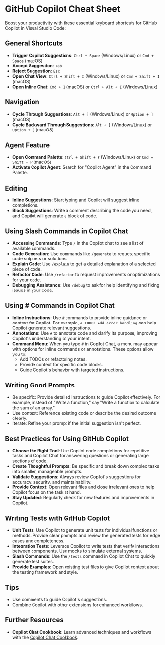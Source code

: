 # GitHub Copilot Cheat Sheet

Boost your productivity with these essential keyboard shortcuts for GitHub Copilot in Visual Studio Code:

## General Shortcuts

- **Trigger Copilot Suggestions**: `Ctrl + Space` (Windows/Linux) or `Cmd + Space` (macOS)
- **Accept Suggestion**: `Tab`
- **Reject Suggestion**: `Esc`
- **Open Chat View**: `Ctrl + Shift + I` (Windows/Linux) or `Cmd + Shift + I` (macOS)
- **Open Inline Chat**: `Cmd + I` (macOS) or `Ctrl + Alt + I` (Windows/Linux)

## Navigation

- **Cycle Through Suggestions**: `Alt + ]` (Windows/Linux) or `Option + ]` (macOS)
- **Cycle Backward Through Suggestions**: `Alt + [` (Windows/Linux) or `Option + [` (macOS)

## Agent Feature

- **Open Command Palette**: `Ctrl + Shift + P` (Windows/Linux) or `Cmd + Shift + P` (macOS)
- **Activate Copilot Agent**: Search for "Copilot Agent" in the Command Palette.

## Editing

- **Inline Suggestions**: Start typing and Copilot will suggest inline completions.
- **Block Suggestions**: Write a comment describing the code you need, and Copilot will generate a block of code.

## Using Slash Commands in Copilot Chat

- **Accessing Commands**: Type `/` in the Copilot chat to see a list of available commands.
- **Code Generation**: Use commands like `/generate` to request specific code snippets or solutions.
- **Explain Code**: Use `/explain` to get a detailed explanation of a selected piece of code.
- **Refactor Code**: Use `/refactor` to request improvements or optimizations for your code.
- **Debugging Assistance**: Use `/debug` to ask for help identifying and fixing issues in your code.

## Using # Commands in Copilot Chat

- **Inline Instructions**: Use `#` commands to provide inline guidance or context for Copilot. For example, `# TODO: Add error handling` can help Copilot generate relevant suggestions.
- **Annotations**: Use `#` to annotate code and clarify its purpose, improving Copilot's understanding of your intent.
- **Command Menu**: When you type `#` in Copilot Chat, a menu may appear with options for inline commands or annotations. These options allow you to:
  - Add TODOs or refactoring notes.
  - Provide context for specific code blocks.
  - Guide Copilot's behavior with targeted instructions.

## Writing Good Prompts

- Be specific: Provide detailed instructions to guide Copilot effectively. For example, instead of "Write a function," say "Write a function to calculate the sum of an array."
- Use context: Reference existing code or describe the desired outcome clearly.
- Iterate: Refine your prompt if the initial suggestion isn't perfect.

## Best Practices for Using GitHub Copilot

- **Choose the Right Tool**: Use Copilot code completions for repetitive tasks and Copilot Chat for answering questions or generating large sections of code.
- **Create Thoughtful Prompts**: Be specific and break down complex tasks into smaller, manageable prompts.
- **Validate Suggestions**: Always review Copilot's suggestions for accuracy, security, and maintainability.
- **Provide Context**: Open relevant files and close irrelevant ones to help Copilot focus on the task at hand.
- **Stay Updated**: Regularly check for new features and improvements in Copilot.

## Writing Tests with GitHub Copilot

- **Unit Tests**: Use Copilot to generate unit tests for individual functions or methods. Provide clear prompts and review the generated tests for edge cases and completeness.
- **Integration Tests**: Leverage Copilot to write tests that verify interactions between components. Use mocks to simulate external systems.
- **Slash Commands**: Use the `/tests` command in Copilot Chat to quickly generate test suites.
- **Provide Examples**: Open existing test files to give Copilot context about the testing framework and style.

## Tips

- Use comments to guide Copilot's suggestions.
- Combine Copilot with other extensions for enhanced workflows.

## Further Resources

- **Copilot Chat Cookbook**: Learn advanced techniques and workflows with the [Copilot Chat Cookbook](https://docs.github.com/en/copilot/copilot-chat-cookbook).
